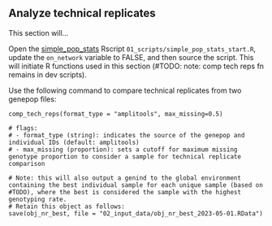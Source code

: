## Analyze technical replicates ##
This section will...      

Open the [simple_pop_stats](#simple_pop_stats) Rscript `01_scripts/simple_pop_stats_start.R`, update the `on_network` variable to FALSE, and then source the script. This will initiate R functions used in this section (#TODO: note: comp tech reps fn remains in dev scripts).      

Use the following command to compare technical replicates from two genepop files:      
```
comp_tech_reps(format_type = "amplitools", max_missing=0.5)      

# flags:      
# - format_type (string): indicates the source of the genepop and individual IDs (default: amplitools)
# - max_missing (proportion): sets a cutoff for maximum missing genotype proportion to consider a sample for technical replicate comparison

# Note: this will also output a genind to the global environment containing the best individual sample for each unique sample (based on #TODO), where the best is considered the sample with the highest genotyping rate.    
# Retain this object as follows:    
save(obj_nr_best, file = "02_input_data/obj_nr_best_2023-05-01.RData")     

```
